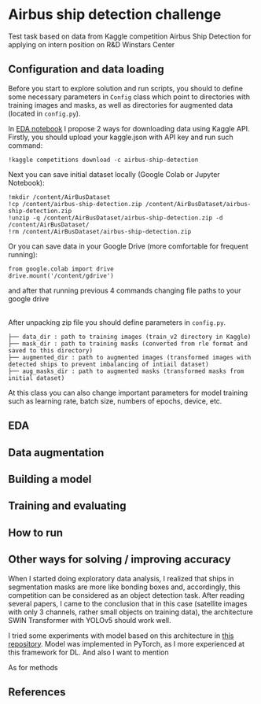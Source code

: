 # Airbus ship detection challenge
Test task based on data from Kaggle competition Airbus Ship Detection for applying on intern position on R&D Winstars Center


## Configuration and data loading
Before you start to explore solution and run scripts, you should to define some necessary parameters
in ```Config``` class which point to directories with training images and masks, 
as well as directories for augmented data (located in ```config.py```).

In <a href = "">EDA notebook</a> I propose 2 ways for downloading data using Kaggle API. Firstly, you should upload
your kaggle.json with API key and run such command:

```!kaggle competitions download -c airbus-ship-detection```

Next you can save  initial dataset locally (Google Colab or Jupyter Notebook):
```
!mkdir /content/AirBusDataset
!cp /content/airbus-ship-detection.zip /content/AirBusDataset/airbus-ship-detection.zip
!unzip -q /content/AirBusDataset/airbus-ship-detection.zip -d /content/AirBusDataset/
!rm /content/AirBusDataset/airbus-ship-detection.zip
```

Or you can save data in your Google Drive (more comfortable for frequent running):
```
from google.colab import drive
drive.mount('/content/gdrive')
```
and after that running previous 4 commands changing file paths to your google drive

<br>After unpacking zip file you should define parameters in ```config.py```.</br>

```
├── data_dir : path to training images (train_v2 directory in Kaggle)
├── mask_dir : path to training masks (converted from rle format and saved to this directory)
├── augmented_dir : path to augmented images (transformed images with detected ships to prevent imbalancing of intiail dataset)
├── aug_masks_dir : path to augmented masks (transformed masks from initial dataset)
```

At this class you can also change important parameters for model training such as
learning rate, batch size, numbers of epochs, device, etc.

## EDA

## Data augmentation

## Building a model

## Training and evaluating

## How to run

## Other ways for solving / improving accuracy

When I started doing exploratory data analysis, I realized that ships in segmentation masks 
are more like bonding boxes and, accordingly, this competition can be considered as an object detection task.
After reading several papers, I came to the conclusion that in this case
(satellite images with only 3 channels, rather small objects on training data), 
the architecture SWIN Transformer with YOLOv5 should work well. 

I tried some experiments with model based on this architecture in <a href="">this repository</a>. Model was implemented
in PyTorch, as I more experienced at this framework for DL. And also I want to mention 

As for methods

## References
